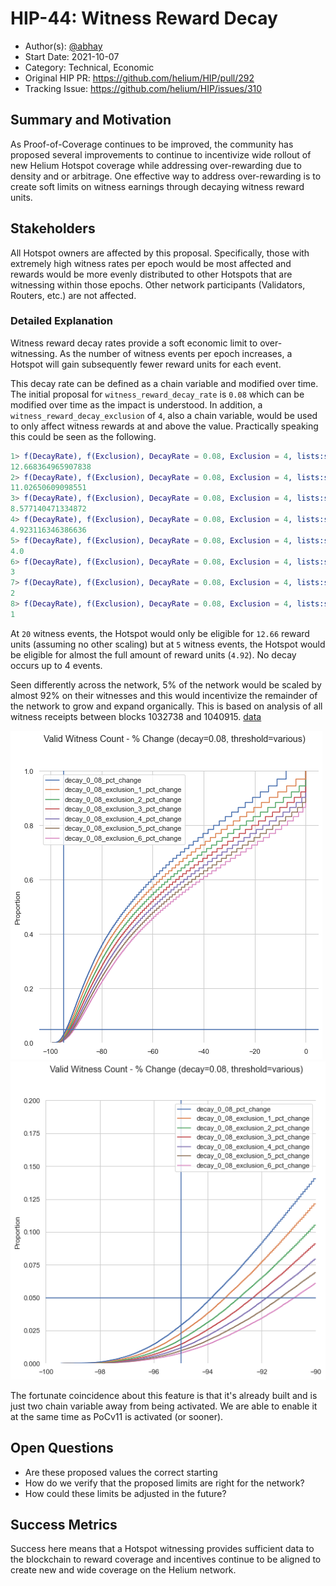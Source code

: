 # HIP-44: Witness Reward Decay

- Author(s): [@abhay](https://github.com/abhay)
- Start Date: 2021-10-07
- Category: Technical, Economic
- Original HIP PR: <https://github.com/helium/HIP/pull/292>
- Tracking Issue: <https://github.com/helium/HIP/issues/310>

## Summary and Motivation

As Proof-of-Coverage continues to be improved, the community has proposed several improvements to
continue to incentivize wide rollout of new Helium Hotspot coverage while addressing over-rewarding
due to density and or arbitrage. One effective way to address over-rewarding is to create soft limits
on witness earnings through decaying witness reward units.

## Stakeholders

All Hotspot owners are affected by this proposal. Specifically, those with extremely high witness
rates per epoch would be most affected and rewards would be more evenly distributed to other
Hotspots that are witnessing within those epochs. Other network participants (Validators, Routers,
etc.) are not affected.

### Detailed Explanation

Witness reward decay rates provide a soft economic limit to over-witnessing. As the number of
witness events per epoch increases, a Hotspot will gain subsequently fewer reward units for each
event.

This decay rate can be defined as a chain variable and modified over time. The initial proposal for
`witness_reward_decay_rate` is `0.08` which can be modified over time as the impact is understood.
In addition, a `witness_reward_decay_exclusion` of `4`, also a chain variable, would be used to only
affect witness rewards at and above the value. Practically speaking this could be seen as the
following.

```erl
1> f(DecayRate), f(Exclusion), DecayRate = 0.08, Exclusion = 4, lists:sum([ case Count < Exclusion of true -> 1; _ -> math:exp((Count - Exclusion) * -1 * DecayRate) end || Count <- lists:seq(1, 20)]).
12.668364965907838
2> f(DecayRate), f(Exclusion), DecayRate = 0.08, Exclusion = 4, lists:sum([ case Count < Exclusion of true -> 1; _ -> math:exp((Count - Exclusion) * -1 * DecayRate) end || Count <- lists:seq(1, 15)]).
11.02650609098551
3> f(DecayRate), f(Exclusion), DecayRate = 0.08, Exclusion = 4, lists:sum([ case Count < Exclusion of true -> 1; _ -> math:exp((Count - Exclusion) * -1 * DecayRate) end || Count <- lists:seq(1, 10)]).
8.577140471334872
4> f(DecayRate), f(Exclusion), DecayRate = 0.08, Exclusion = 4, lists:sum([ case Count < Exclusion of true -> 1; _ -> math:exp((Count - Exclusion) * -1 * DecayRate) end || Count <- lists:seq(1, 5)]).
4.923116346386636
5> f(DecayRate), f(Exclusion), DecayRate = 0.08, Exclusion = 4, lists:sum([ case Count < Exclusion of true -> 1; _ -> math:exp((Count - Exclusion) * -1 * DecayRate) end || Count <- lists:seq(1, 4)]).
4.0
6> f(DecayRate), f(Exclusion), DecayRate = 0.08, Exclusion = 4, lists:sum([ case Count < Exclusion of true -> 1; _ -> math:exp((Count - Exclusion) * -1 * DecayRate) end || Count <- lists:seq(1, 3)]).
3
7> f(DecayRate), f(Exclusion), DecayRate = 0.08, Exclusion = 4, lists:sum([ case Count < Exclusion of true -> 1; _ -> math:exp((Count - Exclusion) * -1 * DecayRate) end || Count <- lists:seq(1, 2)]).
2
8> f(DecayRate), f(Exclusion), DecayRate = 0.08, Exclusion = 4, lists:sum([ case Count < Exclusion of true -> 1; _ -> math:exp((Count - Exclusion) * -1 * DecayRate) end || Count <- lists:seq(1, 1)]).
1
```

At `20` witness events, the Hotspot would only be eligible for `12.66` reward units (assuming no
other scaling) but at `5` witness events, the Hotspot would be eligible for almost the full amount
of reward units (`4.92`). No decay occurs up to 4 events.

Seen differently across the network, 5% of the network would be scaled by almost 92% on their
witnesses and this would incentivize the remainder of the network to grow and expand organically.
This is based on analysis of all witness receipts between blocks 1032738 and 1040915.
[data](https://gist.github.com/abhay/8b75824c3b7cc27009f2a76f56fa9bc1)

![population-graph](files/0044/population-graph.png)
![focused-population-graph](files/0044/focused-population-graph.png)

The fortunate coincidence about this feature is that it's already built and is just two chain
variable away from being activated. We are able to enable it at the same time as PoCv11 is activated
(or sooner).

## Open Questions

- Are these proposed values the correct starting
- How do we verify that the proposed limits are right for the network?
- How could these limits be adjusted in the future?

## Success Metrics

Success here means that a Hotspot witnessing provides sufficient data to the blockchain to reward
coverage and incentives continue to be aligned to create new and wide coverage on the Helium
network.
